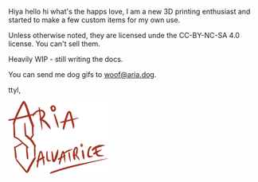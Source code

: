 Hiya hello hi what's the happs love, I am a new 3D printing enthusiast and started to make a few custom items for my own use.

Unless otherwise noted, they are licensed unde the CC-BY-NC-SA 4.0 license. You can't sell them. 

Heavily WIP - still writing the docs. 

You can send me dog gifs to <woof@aria.dog>.

ttyl,

![Aria Salvatrice](signature.png)